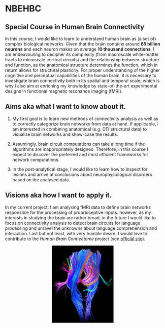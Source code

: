 # NBEHBC 

## Special Course in Human Brain Connectivity

In this course, I would like to learn to understand human brain as (a set of) complex biological networks. Given that the brain contains around **85 billion neurons** and each neuron makes on average **10 thousand connections**, I am endeavouring to decipher its complexity (from macroscale white-matter tracts to microscale cortical circuits) and the relationship between structure and function, as the anatomical structure determines the function, which in return allows for structural plasticity. For proper understanding of the higher cognitive and perceptual capabilities of the human brain, it is necessary to investigate brain connectivity both in its spatial and temporal scale, which is why I also aim at enriching my knowledge by state-of-the-art experimental designs in functional magnetic resonance imaging (fMRI). 


## Aims aka what I want to know about it.

1. My first goal is to learn new methods of connectivity analysis as well as to correctly categorize brain networks from data at hand. If applicable, I am interested in combining anatomical (e.g. DTI structural data) to visualise brain networks and show-case the results. 

2. Assumingly, brain circuit computations can take a long time if the algorithms are inappropriately designed. Therefore, in this course I expect to discover the preferred and most efficient frameworks for network computations.  

3. In the post-analytical stage, I would like to learn how to inspect for lesions and arrive at conclusions about neurophysiological disorders based on the analysed data. 


## Visions aka how I want to apply it.
In my current project, I am analysing fMRI data to define brain networks responsible for the processing of proprioceptive inputs. however, as my interests in studying the brain are rather broad, in the future I would like to focus on connectivity analysis to detect brain circuits for language processing and unravel the unknowns about language comprehension and interaction. Last but not least, with very humble desire, I would love to contribute to the *Human Brain Connectome* project (see [official site](https://www.humanconnectome.org/)).


<p align="center">
<img src="https://github.com/dkrahulec/NBEHBC/blob/master/connectivity.png" alt="pathways" height="250" width="200">
</p>
